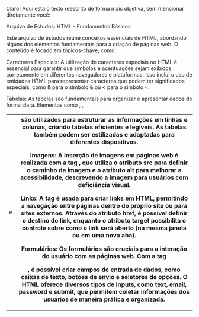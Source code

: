 
Claro! Aqui está o texto reescrito de forma mais objetiva, sem mencionar diretamente você:

Arquivo de Estudos: HTML - Fundamentos Básicos

Este arquivo de estudos reúne conceitos essenciais de HTML, abordando alguns dos elementos fundamentais para a criação de páginas web. O conteúdo é focado em tópicos-chave, como:

Caracteres Especiais: A utilização de caracteres especiais no HTML é essencial para garantir que símbolos e acentuações sejam exibidos corretamente em diferentes navegadores e plataformas. Isso inclui o uso de entidades HTML para representar caracteres que podem ter significados especiais, como &amp; para o símbolo & ou &lt; para o símbolo <.

Tabelas: As tabelas são fundamentais para organizar e apresentar dados de forma clara. Elementos como <table>, <tr>, <td> e <th> são utilizados para estruturar as informações em linhas e colunas, criando tabelas eficientes e legíveis. As tabelas também podem ser estilizadas e adaptadas para diferentes dispositivos.

Imagens: A inserção de imagens em páginas web é realizada com a tag <img>, que utiliza o atributo src para definir o caminho da imagem e o atributo alt para melhorar a acessibilidade, descrevendo a imagem para usuários com deficiência visual.

Links: A tag <a> é usada para criar links em HTML, permitindo a navegação entre páginas dentro do próprio site ou para sites externos. Através do atributo href, é possível definir o destino do link, enquanto o atributo target possibilita o controle sobre como o link será aberto (na mesma janela ou em uma nova aba).

Formulários: Os formulários são cruciais para a interação do usuário com as páginas web. Com a tag <form>, é possível criar campos de entrada de dados, como caixas de texto, botões de envio e seletores de opções. O HTML oferece diversos tipos de inputs, como text, email, password e submit, que permitem coletar informações dos usuários de maneira prática e organizada.
